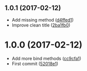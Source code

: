 <a name="1.0.1"></a>
## 1.0.1 (2017-02-12)

* Add missing method ([d4ffed1](https://github.com/kikobeats/bellini-api/commit/d4ffed1))
* Improve clean title ([2ba1fb0](https://github.com/kikobeats/bellini-api/commit/2ba1fb0))



<a name="1.0.0"></a>
# 1.0.0 (2017-02-12)

* Add more bind methods ([cc9cfa1](https://github.com/kikobeats/bellini-api/commit/cc9cfa1))
* First commit ([52018e1](https://github.com/kikobeats/bellini-api/commit/52018e1))



